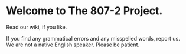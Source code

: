 # Welcome to The 807-2 Project.  
Read our wiki, if you like.  

If you find any grammatical errors and any misspelled words, report us.   
We are not a native English speaker. Please be patient.

